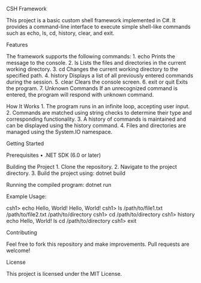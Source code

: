 CSH Framework

This project is a basic custom shell framework implemented in C#. It provides a command-line interface to execute simple shell-like commands such as echo, ls, cd, history, clear, and exit.

Features

The framework supports the following commands:
	1.	echo <message>
Prints the message to the console.
	2.	ls
Lists the files and directories in the current working directory.
	3.	cd <path>
Changes the current working directory to the specified path.
	4.	history
Displays a list of all previously entered commands during the session.
	5.	clear
Clears the console screen.
	6.	exit or quit
Exits the program.
	7.	Unknown Commands
If an unrecognized command is entered, the program will respond with unknown command.

How It Works
	1.	The program runs in an infinite loop, accepting user input.
	2.	Commands are matched using string checks to determine their type and corresponding functionality.
	3.	A history of commands is maintained and can be displayed using the history command.
	4.	Files and directories are managed using the System.IO namespace.

Getting Started

Prerequisites
	•	.NET SDK (6.0 or later)

Building the Project
	1.	Clone the repository.
	2.	Navigate to the project directory.
	3.	Build the project using:
  dotnet build

Running the compiled program:
dotnet run

Example Usage:

csh1> echo Hello, World!
Hello, World!
csh1> ls
/path/to/file1.txt
/path/to/file2.txt
/path/to/directory
csh1> cd /path/to/directory
csh1> history
echo Hello, World!
ls
cd /path/to/directory
csh1> exit

Contributing

Feel free to fork this repository and make improvements. Pull requests are welcome!

License

This project is licensed under the MIT License.
